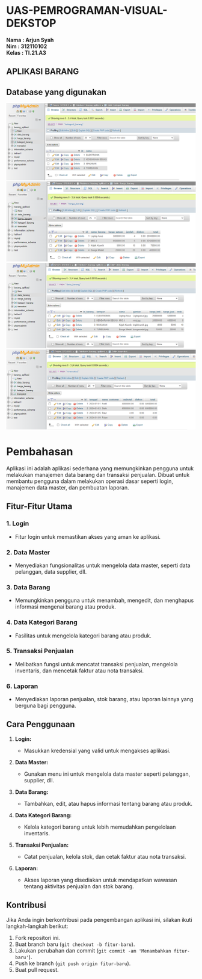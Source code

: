 # UAS-PEMROGRAMAN-VISUAL-DEKSTOP

**Nama   : Arjun Syah** <br/>
**Nim   : 312110102** <br/>
**Kelas : TI.21.A3** <br/>

## APLIKASI BARANG
## Database yang digunakan
![ArjunSyah](./img/kategoribarang.png)
![ArjunSyah](./img/hargabarang.png)
![ArjunSyah](./img/databarang.png)
![ArjunSyah](./img/Transaksi.png)
# Pembahasan
Aplikasi ini adalah aplikasi sederhana yang memungkinkan pengguna untuk melakukan manajemen data barang dan transaksi penjualan. Dibuat untuk membantu pengguna dalam melakukan operasi dasar seperti login, manajemen data master, dan pembuatan laporan.

## Fitur-Fitur Utama

### 1. Login
   - Fitur login untuk memastikan akses yang aman ke aplikasi.

### 2. Data Master
   - Menyediakan fungsionalitas untuk mengelola data master, seperti data pelanggan, data supplier, dll.

### 3. Data Barang
   - Memungkinkan pengguna untuk menambah, mengedit, dan menghapus informasi mengenai barang atau produk.

### 4. Data Kategori Barang
   - Fasilitas untuk mengelola kategori barang atau produk.

### 5. Transaksi Penjualan
   - Melibatkan fungsi untuk mencatat transaksi penjualan, mengelola inventaris, dan mencetak faktur atau nota transaksi.

### 6. Laporan
   - Menyediakan laporan penjualan, stok barang, atau laporan lainnya yang berguna bagi pengguna.

## Cara Penggunaan

1. **Login:**
   - Masukkan kredensial yang valid untuk mengakses aplikasi.

2. **Data Master:**
   - Gunakan menu ini untuk mengelola data master seperti pelanggan, supplier, dll.

3. **Data Barang:**
   - Tambahkan, edit, atau hapus informasi tentang barang atau produk.

4. **Data Kategori Barang:**
   - Kelola kategori barang untuk lebih memudahkan pengelolaan inventaris.

5. **Transaksi Penjualan:**
   - Catat penjualan, kelola stok, dan cetak faktur atau nota transaksi.

6. **Laporan:**
   - Akses laporan yang disediakan untuk mendapatkan wawasan tentang aktivitas penjualan dan stok barang.

## Kontribusi

Jika Anda ingin berkontribusi pada pengembangan aplikasi ini, silakan ikuti langkah-langkah berikut:
1. Fork repositori ini.
2. Buat branch baru (`git checkout -b fitur-baru`).
3. Lakukan perubahan dan commit (`git commit -am 'Menambahkan fitur-baru'`).
4. Push ke branch (`git push origin fitur-baru`).
5. Buat pull request.
